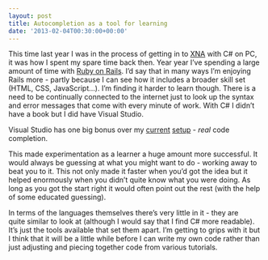 ```yaml
---
layout: post
title: Autocompletion as a tool for learning
date: '2013-02-04T00:30:00+00:00'
---
```

This time last year I was in the process of getting in to
[XNA](http://en.wikipedia.org/wiki/Microsoft_XNA) with C# on PC, it was how I
spent my spare time back then. Year year I’ve spending a large amount of time
with [Ruby on Rails](http://en.wikipedia.org/wiki/Ruby_on_Rails). I’d say that
in many ways I’m enjoying Rails more - partly because I can see how it includes
a broader skill set (HTML, CSS, JavaScript…). I’m finding it harder to learn
though. There is a need to be continually connected to the internet just to
look up the syntax and error messages that come with every minute of work. With
C# I didn’t have a book but I did have Visual Studio.

Visual Studio has one big bonus over my
[current](/blog/2012/12/18/sublime-service.html)
[setup](http://macrabbit.com/espresso/) - _real_ code completion.

This made experimentation as a learner a huge amount more successful. It would
always be guessing at what you might want to do - working away to beat you to
it. This not only made it faster when you’d got the idea but it
helped enormously when you didn’t quite know what you were doing. As long as
you got the start right it would often point out the rest (with the help of
some educated guessing).

In terms of the languages themselves there’s very little in it - they are
quite similar to look at (although I would say that I find C# more readable).
It’s just the tools available that set them apart. I’m getting to grips with it
but I think that it will be a little while before I can write my own code
rather than just adjusting and piecing together code from various tutorials.

